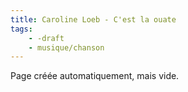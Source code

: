 ```yaml
---
title: Caroline Loeb - C'est la ouate
tags:
    - -draft
    - musique/chanson
---
```


Page créée automatiquement, mais vide.
